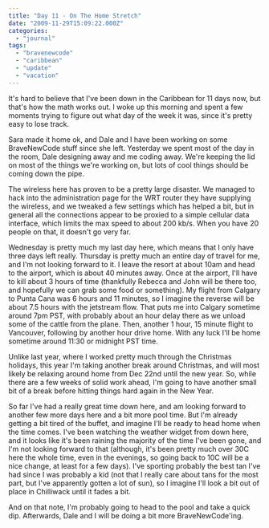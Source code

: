 ```yaml
---
title: "Day 11 - On The Home Stretch"
date: "2009-11-29T15:09:22.000Z"
categories: 
  - "journal"
tags: 
  - "bravenewcode"
  - "caribbean"
  - "update"
  - "vacation"
---
```


It's hard to believe that I've been down in the Caribbean for 11 days now, but that's how the math works out. I woke up this morning and spent a few moments trying to figure out what day of the week it was, since it's pretty easy to lose track.

Sara made it home ok, and Dale and I have been working on some BraveNewCode stuff since she left. Yesterday we spent most of the day in the room, Dale designing away and me coding away. We're keeping the lid on most of the things we're working on, but lots of cool things should be coming down the pipe.

The wireless here has proven to be a pretty large disaster. We managed to hack into the administration page for the WRT router they have supplying the wireless, and we tweaked a few settings which has helped a bit, but in general all the connections appear to be proxied to a simple cellular data interface, which limits the max speed to about 200 kb/s. When you have 20 people on that, it doesn't go very far.

Wednesday is pretty much my last day here, which means that I only have three days left really. Thursday is pretty much an entire day of travel for me, and I'm not looking forward to it. I leave the resort at about 10am and head to the airport, which is about 40 minutes away. Once at the airport, I'll have to kill about 3 hours of time (thankfully Rebecca and John will be there too, and hopefully we can grab some food or something). My flight from Calgary to Punta Cana was 6 hours and 11 minutes, so I imagine the reverse will be about 7.5 hours with the jetstream flow. That puts me into Calgary sometime around 7pm PST, with probably about an hour delay there as we unload some of the cattle from the plane. Then, another 1 hour, 15 minute flight to Vancouver, following by another hour drive home. With any luck I'll be home sometime around 11:30 or midnight PST time.

Unlike last year, where I worked pretty much through the Christmas holidays, this year I'm taking another break around Christmas, and will most likely be relaxing around home from Dec 22nd until the new year. So, while there are a few weeks of solid work ahead, I'm going to have another small bit of a break before hitting things hard again in the New Year.

So far I've had a really great time down here, and am looking forward to another few more days here and a bit more pool time. But I'm already getting a bit tired of the buffet, and imagine I'll be ready to head home when the time comes. I've been watching the weather widget from down here, and it looks like it's been raining the majority of the time I've been gone, and I'm not looking forward to that (although, it's been pretty much over 30C here the whole time, even in the evenings, so going back to 10C will be a nice change, at least for a few days). I've sporting probably the best tan I've had since I was probably a kid (not that I really care about tans for the most part, but I've apparently gotten a lot of sun), so I imagine I'll look a bit out of place in Chilliwack until it fades a bit.

And on that note, I'm probably going to head to the pool and take a quick dip. Afterwards, Dale and I will be doing a bit more BraveNewCode'ing.
